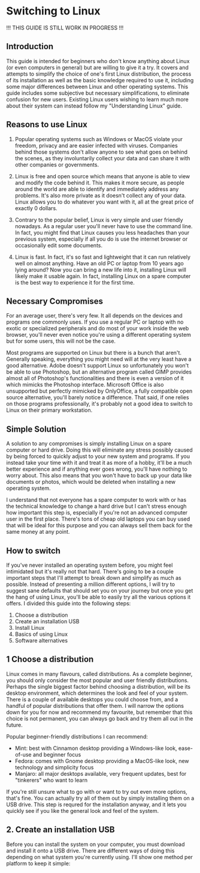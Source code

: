 # Switching to Linux

!!! THIS GUIDE IS STILL WORK IN PROGRESS !!!

## Introduction

This guide is intended for beginners who don't know anything about Linux (or even computers in general) but are willing to give it a try. It covers and attempts to simplify the choice of one's first Linux distribution, the process of its installation as well as the basic knowledge required to use it, including some major differences between Linux and other operating systems. This guide includes some subjective but necessary simplifications, to eliminate confusion for new users. Existing Linux users wishing to learn much more about their system can instead follow my "Understanding Linux" guide.

## Reasons to use Linux

1. Popular operating systems such as Windows or MacOS violate your freedom, privacy and are easier infected with viruses. Companies behind those systems don't allow anyone to see what goes on behind the scenes, as they involuntarily collect your data and can share it with other companies or governments.

2. Linux is free and open source which means that anyone is able to view and modify the code behind it. This makes it more secure, as people around the world are able to identify and immediately address any problems. It's also more private as it doesn't collect any of your data. Linux allows you to do whatever you want with it, all at the great price of exactly 0 dollars.

3. Contrary to the popular belief, Linux is very simple and user friendly nowadays. As a regular user you'll never have to use the command line. In fact, you might find that Linux causes you less headaches than your previous system, especially if all you do is use the internet browser or occasionally edit some documents.

4. Linux is fast. In fact, it's so fast and lightweight that it can run relatively well on almost anything. Have an old PC or laptop from 10 years ago lying around? Now you can bring a new life into it, installing Linux will likely make it usable again. In fact, installing Linux on a spare computer is the best way to experience it for the first time.

## Necessary Compromises

For an average user, there's very few. It all depends on the devices and programs one commonly uses. If you use a regular PC or laptop with no exotic or specialized peripherals and do most of your work inside the web browser, you'll never even notice you're using a different operating system but for some users, this will not be the case.

Most programs are supported on Linux but there is a bunch that aren't. Generally speaking, everything you might need will at the very least have a good alternative. Adobe doesn't support Linux so unfortunately you won't be able to use Photoshop, but an alternative program called GIMP provides almost all of Photoshop's functionalities and there is even a version of it which mimicks the Photoshop interface. Microsoft Office is also unsupported but perfectly mimicked by OnlyOffice, a fully compatible open source alternative, you'll barely notice a difference. That said, if one relies on those programs professionally, it's probably not a good idea to switch to Linux on their primary workstation.

## Simple Solution

A solution to any compromises is simply installing Linux on a spare computer or hard drive. Doing this will eliminate any stress possibly caused by being forced to quickly adjust to your new system and programs. If you instead take your time with it and treat it as more of a hobby, it'll be a much better experience and if anything ever goes wrong, you'll have nothing to worry about. This also means that you won't have to back up your data like documents or photos, which would be deleted when installing a new operating system. 

I understand that not everyone has a spare computer to work with or has the technical knowledge to change a hard drive but I can't stress enough how important this step is, especially if you're not an advanced computer user in the first place. There's tons of cheap old laptops you can buy used that will be ideal for this purpose and you can always sell them back for the same money at any point.

## How to switch

If you've never installed an operating system before, you might feel intimidated but it's really not that hard. There's going to be a couple important steps that I'll attempt to break down and simplify as much as possible. Instead of presenting a million different options, I will try to suggest sane defaults that should set you on your journey but once you get the hang of using Linux, you'll be able to easily try all the various options it offers. I divided this guide into the following steps:

1. Choose a distribution
2. Create an installation USB
3. Install Linux
4. Basics of using Linux
5. Software alternatives

## 1 Choose a distribution

Linux comes in many flavours, called distributions. As a complete beginner, you should only consider the most popular and user friendly distributions. Perhaps the single biggest factor behind choosing a distribution, will be its desktop environment, which determines the look and feel of your system. There is a couple of available desktops you could choose from, and a handful of popular distributions that offer them. I will narrow the options down for you for now and recommend my favourite, but remember that this choice is not permanent, you can always go back and try them all out in the future. 

Popular beginner-friendly distributions I can recommend:  
- Mint:       best with Cinnamon desktop providing a Windows-like look, ease-of-use and beginner focus  
- Fedora:     comes with Gnome desktop providing a MacOS-like look, new technology and simplicity focus  
- Manjaro:    all major desktops available, very frequent updates, best for "tinkerers" who want to learn  

If you're still unsure what to go with or want to try out even more options, that's fine. You can actually try all of them out by simply installing them on a USB drive. This step is requred for the installation anyway, and it lets you quickly see if you like the general look and feel of the system.

## 2. Create an installation USB

Before you can install the system on your computer, you must download and install it onto a USB drive. There are different ways of doing this depending on what system you're currently using. I'll show one method per platform to keep it simple:


